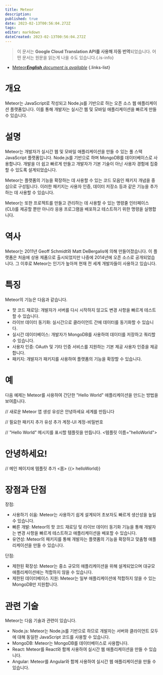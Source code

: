 ```yaml
---
title: Meteor
description: 
published: true
date: 2023-02-13T00:56:04.272Z
tags: 
editor: markdown
dateCreated: 2023-02-13T00:56:04.272Z
---
```


> 이 문서는 **Google Cloud Translation API를 사용해 자동 번역**되었습니다.
어떤 문서는 원문을 읽는게 나을 수도 있습니다.{.is-info}



- [Meteor***English** document is available*](/en/Knowledge-base/Dictionary/meteor)
{.links-list}


# 개요
Meteor는 JavaScript로 작성되고 Node.js를 기반으로 하는 오픈 소스 웹 애플리케이션 플랫폼입니다. 이를 통해 개발자는 실시간 웹 및 모바일 애플리케이션을 빠르게 만들 수 있습니다.

# 설명
Meteor는 개발자가 실시간 웹 및 모바일 애플리케이션을 만들 수 있는 풀 스택 JavaScript 플랫폼입니다. Node.js를 기반으로 하며 MongoDB를 데이터베이스로 사용합니다. 개발을 더 쉽고 빠르게 만들고 개발자가 기본 기술이 아닌 사용자 경험에 집중할 수 있도록 설계되었습니다.

Meteor는 플랫폼의 기능을 확장하는 데 사용할 수 있는 코드 모음인 패키지 개념을 중심으로 구성됩니다. 이러한 패키지는 사용자 인증, 데이터 저장소 등과 같은 기능을 추가하는 데 사용할 수 있습니다.

Meteor는 또한 프로젝트를 만들고 관리하는 데 사용할 수 있는 명령줄 인터페이스(CLI)를 제공할 뿐만 아니라 응용 프로그램을 배포하고 테스트하기 위한 명령을 실행합니다.

# 역사
Meteor는 2011년 Geoff Schmidt와 Matt DeBergalis에 의해 만들어졌습니다. 이 플랫폼은 처음에 상용 제품으로 출시되었지만 나중에 2014년에 오픈 소스로 공개되었습니다. 그 이후로 Meteor는 인기가 높아져 현재 전 세계 개발자들이 사용하고 있습니다.

# 특징
Meteor의 기능은 다음과 같습니다.
- 핫 코드 재로딩: 개발자가 서버를 다시 시작하지 않고도 변경 사항을 빠르게 테스트할 수 있습니다.
- 라이브 데이터 동기화: 실시간으로 클라이언트 간에 데이터를 동기화할 수 있습니다.
- 실시간 데이터베이스: 개발자가 MongoDB를 사용하여 데이터를 저장하고 쿼리할 수 있습니다.
- 사용자 인증: OAuth 및 기타 인증 서비스를 지원하는 기본 제공 사용자 인증을 제공합니다.
- 패키지: 개발자가 패키지를 사용하여 플랫폼의 기능을 확장할 수 있습니다.

# 예
다음 예제는 Meteor를 사용하여 간단한 "Hello World" 애플리케이션을 만드는 방법을 보여줍니다.

// 새로운 Meteor 앱 생성
유성은 안녕하세요 세계를 만듭니다

// 필요한 패키지 추가
유성 추가 계정-UI 계정-비밀번호

// "Hello World" 메시지를 표시할 템플릿을 만듭니다.
<템플릿 이름="helloWorld">
  <h1>안녕하세요!</h1>
</템플릿>

// 메인 페이지에 템플릿 추가
<몸>
  {{> helloWorld}}
</body>

# 장점과 단점
장점:
- 사용하기 쉬움: Meteor는 사용하기 쉽게 설계되어 초보자도 빠르게 생산성을 높일 수 있습니다.
- 빠른 개발: Meteor의 핫 코드 재로딩 및 라이브 데이터 동기화 기능을 통해 개발자는 변경 사항을 빠르게 테스트하고 애플리케이션을 배포할 수 있습니다.
- 유연성: Meteor의 패키지를 통해 개발자는 플랫폼의 기능을 확장하고 맞춤형 애플리케이션을 만들 수 있습니다.

단점:
- 제한된 확장성: Meteor는 중소 규모의 애플리케이션을 위해 설계되었으며 대규모 애플리케이션에는 적합하지 않을 수 있습니다.
- 제한된 데이터베이스 지원: Meteor는 일부 애플리케이션에 적합하지 않을 수 있는 MongoDB만 지원합니다.

# 관련 기술
Meteor는 다음 기술과 관련이 있습니다.
- Node.js: Meteor는 Node.js를 기반으로 하므로 개발자는 서버와 클라이언트 모두에 대해 동일한 JavaScript 코드를 사용할 수 있습니다.
- MongoDB: Meteor는 MongoDB를 데이터베이스로 사용합니다.
- React: Meteor를 React와 함께 사용하여 실시간 웹 애플리케이션을 만들 수 있습니다.
- Angular: Meteor를 Angular와 함께 사용하여 실시간 웹 애플리케이션을 만들 수 있습니다.